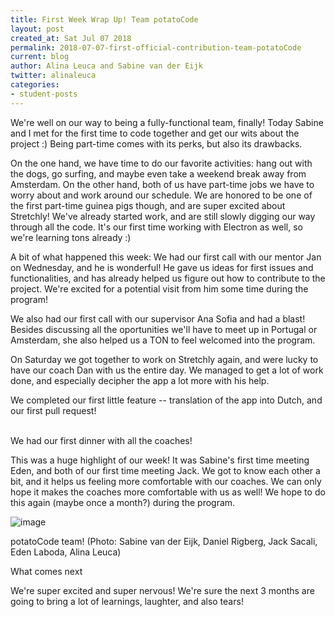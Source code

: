 ```yaml
---
title: First Week Wrap Up! Team potatoCode
layout: post
created_at: Sat Jul 07 2018
permalink: 2018-07-07-first-official-contribution-team-potatoCode
current: blog
author: Alina Leuca and Sabine van der Eijk
twitter: alinaleuca
categories:
- student-posts
---
```


We're well on our way to being a fully-functional team, finally! Today Sabine and I met for the first time to code together and get our wits about the project :) Being part-time comes with its perks, but also its drawbacks.

On the one hand, we have time to do our favorite activities: hang out with the dogs, go surfing, and maybe even take a weekend break away from Amsterdam. On the other hand, both of us have part-time jobs we have to worry about and work around our schedule. We are honored to be one of the first part-time guinea pigs though, and are super excited about Stretchly! We've already started work, and are still slowly digging our way through all the code. It's our first time working with Electron as well, so we're learning tons already :)

A bit of what happened this week:
We had our first call with our mentor Jan on Wednesday, and he is wonderful! He gave us ideas for first issues and functionalities, and has already helped us figure out how to contribute to the project. We're excited for a potential visit from him some time during the program!

We also had our first call with our supervisor Ana Sofia and had a blast! Besides discussing all the oportunities we'll have to meet up in Portugal or Amsterdam, she also helped us a TON to feel welcomed into the program.

On Saturday we got together to work on Stretchly again, and were lucky to have our coach Dan with us the entire day. We managed to get a lot of work done, and especially decipher the app a lot more with his help.

We completed our first little feature -- translation of the app into Dutch, and our first pull request!

<br>
<span class="color-red">We had our first dinner with all the coaches!</span>
<br>

This was a huge highlight of our week! It was Sabine's first time meeting Eden, and both of our first time meeting Jack. We got to know each other a bit, and it helps us feeling more comfortable with our coaches. We can only hope it makes the coaches more comfortable with us as well! We hope to do this again (maybe once a month?) during the program.

![image](/img/blog/2018/2018-07-05-potatocode-team.jpg)
<div class="image-credits">potatoCode team! (Photo: Sabine van der Eijk, Daniel Rigberg, Jack Sacali, Eden Laboda, Alina Leuca)</div>


<span class="color-red">What comes next</span>

We're super excited and super nervous! We're sure the next 3 months are going to bring a lot of learnings, laughter, and also tears!